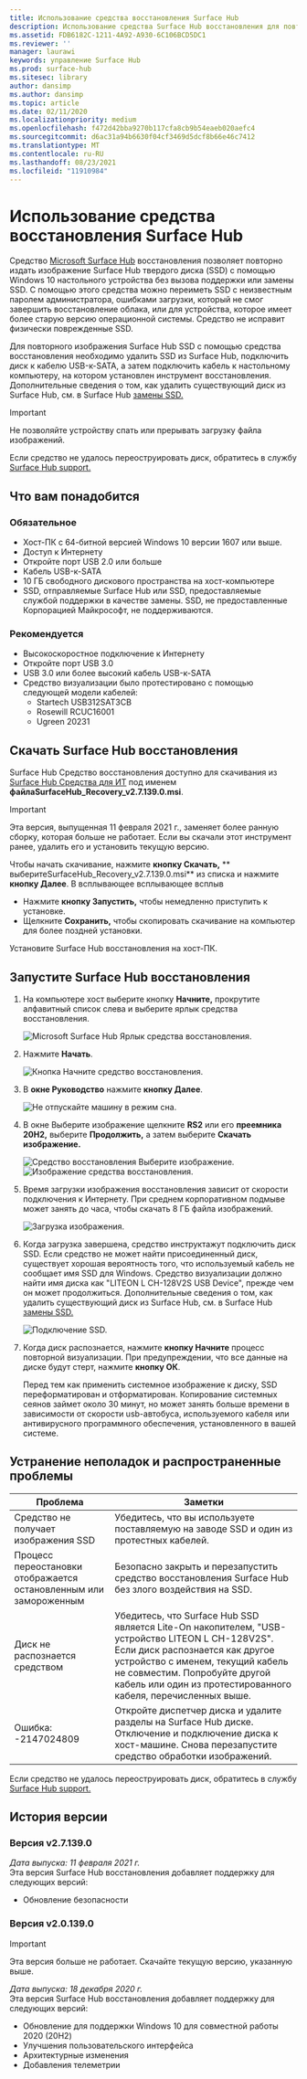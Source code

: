 ```yaml
---
title: Использование средства восстановления Surface Hub
description: Использование средства Surface Hub восстановления для повторного изображения SSD.
ms.assetid: FDB6182C-1211-4A92-A930-6C106BCD5DC1
ms.reviewer: ''
manager: laurawi
keywords: управление Surface Hub
ms.prod: surface-hub
ms.sitesec: library
author: dansimp
ms.author: dansimp
ms.topic: article
ms.date: 02/11/2020
ms.localizationpriority: medium
ms.openlocfilehash: f472d42bba9270b117cfa8cb9b54eaeb020aefc4
ms.sourcegitcommit: d6ac31a94b6630f04cf3469d5dcf8b66e46c7412
ms.translationtype: MT
ms.contentlocale: ru-RU
ms.lasthandoff: 08/23/2021
ms.locfileid: "11910984"
---
```

# <a name="using-the-surface-hub-recovery-tool"></a>Использование средства восстановления Surface Hub

Средство [Microsoft Surface Hub](https://www.microsoft.com/download/details.aspx?id=52210) восстановления позволяет повторно издать изображение Surface Hub твердого диска (SSD) с помощью Windows 10 настольного устройства без вызова поддержки или замены SSD. С помощью этого средства можно переиметь SSD с неизвестным паролем администратора, ошибками загрузки, который не смог завершить восстановление облака, или для устройства, которое имеет более старую версию операционной системы. Средство не исправит физически поврежденные SSD.

Для повторного изображения Surface Hub SSD с помощью средства восстановления необходимо удалить SSD из Surface Hub, подключить диск к кабелю USB-к-SATA, а затем подключить кабель к настольному компьютеру, на котором установлен инструмент восстановления. Дополнительные сведения о том, как удалить существующий диск из Surface Hub, см. в Surface Hub [замены SSD.](surface-hub-ssd-replacement.md)

> [!IMPORTANT]
> Не позволяйте устройству спать или прерывать загрузку файла изображений.

Если средство не удалось переоструировать диск, обратитесь в службу [Surface Hub support.](https://support.microsoft.com/help/4037644/surface-contact-surface-warranty-and-software-support)

## <a name="prerequisites"></a>Что вам понадобится

### <a name="mandatory"></a>Обязательное

- Хост-ПК с 64-битной версией Windows 10 версии 1607 или выше.
- Доступ к Интернету
- Откройте порт USB 2.0 или больше
- Кабель USB-к-SATA
- 10 ГБ свободного дискового пространства на хост-компьютере
- SSD, отправляемые Surface Hub или SSD, предоставляемые службой поддержки в качестве замены. SSD, не предоставленные Корпорацией Майкрософт, не поддерживаются.

### <a name="recommended"></a>Рекомендуется

- Высокоскоростное подключение к Интернету
- Откройте порт USB 3.0
- USB 3.0 или более высокий кабель USB-к-SATA
- Средство визуализации было протестировано с помощью следующей модели кабелей:
    - Startech USB312SAT3CB
    - Rosewill RCUC16001
    - Ugreen 20231

## <a name="download-surface-hub-recovery-tool"></a>Скачать Surface Hub восстановления

Surface Hub Средство восстановления доступно для скачивания из [Surface Hub Средства для ИТ](https://www.microsoft.com/download/details.aspx?id=52210) под именем **файлаSurfaceHub_Recovery_v2.7.139.0.msi**.

> [!IMPORTANT]
> Эта версия, выпущенная 11 февраля 2021 г., заменяет более ранную сборку, которая больше не работает. Если вы скачали этот инструмент ранее, удалить его и установить текущую версию.

Чтобы начать скачивание, нажмите **кнопку Скачать,** ** выберитеSurfaceHub_Recovery_v2.7.139.0.msi**  из списка и нажмите **кнопку Далее**. В всплывающее всплывающее всплыв

- Нажмите **кнопку Запустить,** чтобы немедленно приступить к установке.
- Щелкните **Сохранить,** чтобы скопировать скачивание на компьютер для более поздней установки.

Установите Surface Hub восстановления на хост-ПК.

## <a name="run-surface-hub-recovery-tool"></a>Запустите Surface Hub восстановления

1. На компьютере хост выберите кнопку **Начните,** прокрутите алфавитный список слева и выберите ярлык средства восстановления.

    ![Microsoft Surface Hub Ярлык средства восстановления.](images/shrt-shortcut.png)

2. Нажмите **Начать**.

    ![Кнопка Начните средство восстановления.](images/shrt-start.png)


3. В **окне Руководство** нажмите **кнопку Далее**.

    ![Не отпускайте машину в режим сна.](images/shrt-guidance.png)

4. В окне Выберите изображение щелкните **RS2** или его **преемника 20H2,** выберите **Продолжить,** а затем выберите **Скачать изображение.**

     ![Средство восстановления Выберите изображение.](images/shrt-select-image.png)
    ![Изображение средства восстановления.](images/shrt-download-image.png)

5. Время загрузки изображения восстановления зависит от скорости подключения к Интернету. При среднем корпоративном подмыве может занять до часа, чтобы скачать 8 ГБ файла изображений.

    ![Загрузка изображения.](images/shrt-download.png)



5. Когда загрузка завершена, средство инструктажут подключить диск SSD. Если средство не может найти присоединенный диск, существует хорошая вероятность того, что используемый кабель не сообщает имя SSD для Windows.  Средство визуализации должно найти имя диска как "LITEON L CH-128V2S USB Device", прежде чем он может продолжиться.  Дополнительные сведения о том, как удалить существующий диск из Surface Hub, см. в Surface Hub [замены SSD.](surface-hub-ssd-replacement.md)

    ![Подключение SSD.](images/shrt-drive.png)

6. Когда диск распознается, нажмите **кнопку Начните** процесс повторной визуализации. При предупреждении, что все данные на диске будут стерт, нажмите **кнопку ОК**.



    Перед тем как применить системное изображение к диску, SSD переформатирован и отформатирован. Копирование системных сеянов займет около 30 минут, но может занять больше времени в зависимости от скорости usb-автобуса, используемого кабеля или антивирусного программного обеспечения, установленного в вашей системе.



## <a name="troubleshooting-and-common-problems"></a>Устранение неполадок и распространенные проблемы

Проблема | Заметки
--- | ---
Средство не получает изображения SSD | Убедитесь, что вы используете поставляемую на заводе SSD и один из протестных кабелей.
Процесс переостановки отображается остановленным или замороженным | Безопасно закрыть и перезапустить средство восстановления Surface Hub без злого воздействия на SSD.
Диск не распознается средством | Убедитесь, что Surface Hub SSD является Lite-On накопителем, "USB-устройство LITEON L CH-128V2S".  Если диск распознается как другое устройство с именем, текущий кабель не совместим. Попробуйте другой кабель или один из протестированного кабеля, перечисленных выше.
Ошибка: -2147024809 | Откройте диспетчер диска и удалите разделы на Surface Hub диске.  Отключение и подключение диска к хост-машине. Снова перезапустите средство обработки изображений.

Если средство не удалось переоструировать диск, обратитесь в службу [Surface Hub support.](https://support.microsoft.com/help/4037644/surface-contact-surface-warranty-and-software-support)

## <a name="version-history"></a>История версии


### <a name="version-v271390"></a>Версия v2.7.139.0

*Дата выпуска: 11 февраля 2021 г.*<br>
Эта версия Surface Hub восстановления добавляет поддержку для следующих версий:

- Обновление безопасности


### <a name="version-v201390"></a>Версия v2.0.139.0

> [!IMPORTANT]
> Эта версия больше не работает. Скачайте текущую версию, указанную выше. 

*Дата выпуска: 18 декабря 2020 г.*<br>
Эта версия Surface Hub восстановления добавляет поддержку для следующих версий:
- Обновление для поддержки Windows 10 для совместной работы 2020 (20H2)
- Улучшения пользовательского интерфейса
- Архитектурные изменения
- Добавления телеметрии


